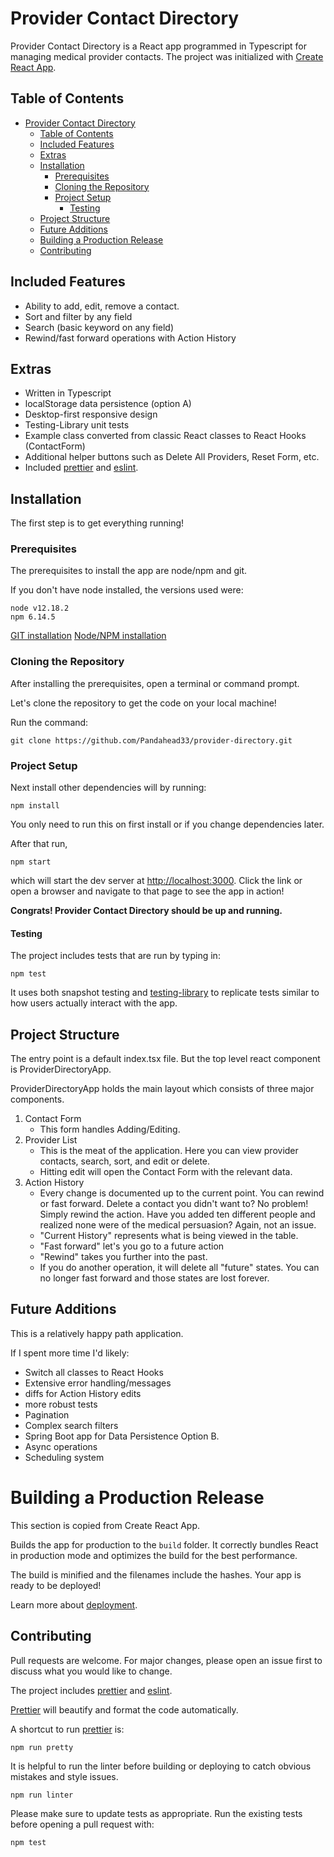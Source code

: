 # Provider Contact Directory

Provider Contact Directory is a React app programmed in Typescript for managing medical provider contacts. The project was initialized with [Create React App](https://create-react-app.dev/).

## Table of Contents
- [Provider Contact Directory](#provider-contact-directory)
  * [Table of Contents](#table-of-contents)
  * [Included Features](#included-features)
  * [Extras](#extras)
  * [Installation](#installation)
    + [Prerequisites](#prerequisites)
    + [Cloning the Repository](#cloning-the-repository)
    + [Project Setup](#project-setup)
      - [Testing](#testing)
  * [Project Structure](#project-structure)
  * [Future Additions](#future-additions)
  * [Building a Production Release](#building-a-production-release)
  * [Contributing](#contributing)

## Included Features
- Ability to add, edit, remove a contact.
- Sort and filter by any field
- Search (basic keyword on any field)
- Rewind/fast forward operations with Action History

## Extras 
- Written in Typescript 
- localStorage data persistence (option A)
- Desktop-first responsive design
- Testing-Library unit tests
- Example class converted from classic React classes to React Hooks (ContactForm)
- Additional helper buttons such as Delete All Providers, Reset Form, etc. 
- Included [prettier](https://prettier.io/) and [eslint](https://eslint.org/docs/rules/). 

## Installation

The first step is to get everything running!

### Prerequisites
The prerequisites to install the app are node/npm and git.

If you don't have node installed, the versions used were:

```
node v12.18.2
npm 6.14.5
```

[GIT installation](https://git-scm.com/downloads)
[Node/NPM installation](https://nodejs.org/en/)

### Cloning the Repository
After installing the prerequisites, open a terminal or command prompt.

Let's clone the repository to get the code on your local machine!

Run the command:
```
git clone https://github.com/Pandahead33/provider-directory.git
```

### Project Setup
Next install other dependencies will by running:

```
npm install
``` 


You only need to run this on first install or if you change dependencies later.

After that run,

```
npm start
```

which will start the dev server at [http://localhost:3000](http://localhost:3000). Click the link or open a browser and navigate to that page to see the app in action!

**Congrats! Provider Contact Directory should be up and running.**

#### Testing
The project includes tests that are run by typing in:

```
npm test
```

It uses both snapshot testing and [testing-library](https://testing-library.com/) to replicate tests similar to how users actually interact with the app.

## Project Structure

The entry point is a default index.tsx file. But the top level react component is ProviderDirectoryApp.

ProviderDirectoryApp holds the main layout which consists of three major components.

1. Contact Form
	- This form handles Adding/Editing.
2. Provider List 
	- This is the meat of the application. Here you can view provider contacts, search, sort, and edit or delete. 
	- Hitting edit will open the Contact Form with the relevant data.
3. Action History
	- Every change is documented up to the current point. You can rewind or fast forward. Delete a contact you didn't want to? No problem! Simply rewind the action. Have you added ten different people and realized none were of the medical persuasion? Again, not an issue. 
	- "Current History" represents what is being viewed in the table.
	- "Fast forward" let's you go to a future action
	- "Rewind" takes you further into the past.
	- If you do another operation, it will delete all "future" states. You can no longer fast forward and those states are lost forever. 

## Future Additions

This is a relatively happy path application. 

If I spent more time I'd likely:

- Switch all classes to React Hooks
- Extensive error handling/messages
- diffs for Action History edits
- more robust tests
- Pagination
- Complex search filters
- Spring Boot app for Data Persistence Option B.
- Async operations
- Scheduling system 

# Building a Production Release
This section is copied from Create React App. 

Builds the app for production to the `build` folder.
It correctly bundles React in production mode and optimizes the build for the best performance.

The build is minified and the filenames include the hashes.
Your app is ready to be deployed!

Learn more about [deployment](https://facebook.github.io/create-react-app/docs/deployment).

## Contributing
Pull requests are welcome. For major changes, please open an issue first to discuss what you would like to change.

The project includes [prettier](https://prettier.io/) and [eslint](https://eslint.org/docs/rules/). 

[Prettier](https://prettier.io/) will beautify and format the code automatically.

A shortcut to run [prettier](https://prettier.io/) is:
```
npm run pretty 
```

It is helpful to run the linter before building or deploying to catch obvious mistakes and style issues.

```
npm run linter
```

Please make sure to update tests as appropriate. Run the existing tests before opening a pull request with:

```
npm test
```